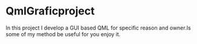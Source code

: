 # QmlGraficproject
In this project I develop a GUI based QML for specific reason and owner.Is some of my method be useful  for you enjoy it.
